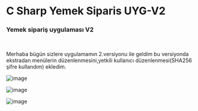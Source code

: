 # C Sharp Yemek Siparis UYG-V2

<h3> Yemek sipariş uygulaması V2</h3>
<br />
<p>Merhaba bügün sizlere uygulamamın 2.versiyonu ile geldim bu versiyonda ekstradan menülerin düzenlenmesini,yetkili kullanıcı düzenlenmesi(SHA256 şifre kullandım) ekledim.</p>

![image](https://github.com/EmreInanc/-Proje-C-Sharp-Yemek_Siparis_UYG-V2/assets/169296203/6cd177c0-7813-4b2a-b21e-b78dde9cc760)


![image](https://github.com/EmreInanc/-Proje-C-Sharp-Yemek_Siparis_UYG-V2/assets/169296203/b220a58c-c573-43e9-866d-fd02fe88168a)


![image](https://github.com/EmreInanc/-Proje-C-Sharp-Yemek_Siparis_UYG-V2/assets/169296203/de036a71-1b45-4580-b23f-b932e5fdb8da)
